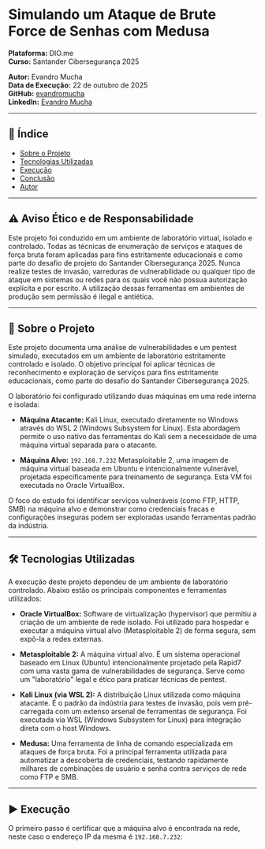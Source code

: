 # Simulando um Ataque de Brute Force de Senhas com Medusa

**Plataforma:** DIO.me  
**Curso:** Santander Cibersegurança 2025  

**Autor:** Evandro Mucha  
**Data de Execução:** 22 de outubro de 2025  
**GitHub:** [evandromucha](https://github.com/evandromucha)  
**LinkedIn:** [Evandro Mucha](https://br.linkedin.com/in/evandromucha)  

---

## 📖 Índice

* [Sobre o Projeto](#-sobre-o-projeto)
* [Tecnologias Utilizadas](#-tecnologias-utilizadas)
* [Execução](#-execução)
* [Conclusão](#-conclusão)
* [Autor](#-autor)

---

## ⚠️ Aviso Ético e de Responsabilidade

Este projeto foi conduzido em um ambiente de laboratório virtual, isolado e controlado.
Todas as técnicas de enumeração de serviços e ataques de força bruta foram aplicadas para fins estritamente educacionais e como parte do desafio de projeto do Santander Cibersegurança 2025.
Nunca realize testes de invasão, varreduras de vulnerabilidade ou qualquer tipo de ataque em sistemas ou redes para os quais você não possua autorização explícita e por escrito. A utilização dessas ferramentas em ambientes de produção sem permissão é ilegal e antiética.

___

## 🚀 Sobre o Projeto

Este projeto documenta uma análise de vulnerabilidades e um pentest simulado, executados em um ambiente de laboratório estritamente controlado e isolado. O objetivo principal foi aplicar técnicas de reconhecimento e exploração de serviços para fins estritamente educacionais, como parte do desafio do Santander Cibersegurança 2025.

O laboratório foi configurado utilizando duas máquinas em uma rede interna e isolada:

* **Máquina Atacante:** Kali Linux, executado diretamente no Windows através do WSL 2 (Windows Subsystem for Linux). Esta abordagem permite o uso nativo das ferramentas do Kali sem a necessidade de uma máquina virtual separada para o atacante.

* **Máquina Alvo:** `192.168.7.232` Metasploitable 2, uma imagem de máquina virtual baseada em Ubuntu e intencionalmente vulnerável, projetada especificamente para treinamento de segurança. Esta VM foi executada no Oracle VirtualBox.

O foco do estudo foi identificar serviços vulneráveis (como FTP, HTTP, SMB) na máquina alvo e demonstrar como credenciais fracas e configurações inseguras podem ser exploradas usando ferramentas padrão da indústria.

---

## 🛠️ Tecnologias Utilizadas

A execução deste projeto dependeu de um ambiente de laboratório controlado. Abaixo estão os principais componentes e ferramentas utilizados:

* **Oracle VirtualBox:** Software de virtualização (hypervisor) que permitiu a criação de um ambiente de rede isolado. Foi utilizado para hospedar e executar a máquina virtual alvo (Metasploitable 2) de forma segura, sem expô-la a redes externas.

* **Metasploitable 2:** A máquina virtual alvo. É um sistema operacional baseado em Linux (Ubuntu) intencionalmente projetado pela Rapid7 com uma vasta gama de vulnerabilidades de segurança. Serve como um "laboratório" legal e ético para praticar técnicas de pentest.

* **Kali Linux (via WSL 2):** A distribuição Linux utilizada como máquina atacante. É o padrão da indústria para testes de invasão, pois vem pré-carregada com um extenso arsenal de ferramentas de segurança. Foi executada via WSL (Windows Subsystem for Linux) para integração direta com o host Windows.

* **Medusa:** Uma ferramenta de linha de comando especializada em ataques de força bruta. Foi a principal ferramenta utilizada para automatizar a descoberta de credenciais, testando rapidamente milhares de combinações de usuário e senha contra serviços de rede como FTP e SMB.

---

## ▶️ Execução

O primeiro passo é certificar que a máquina alvo é encontrada na rede, neste caso o endereço IP da mesma é `192.168.7.232`:


